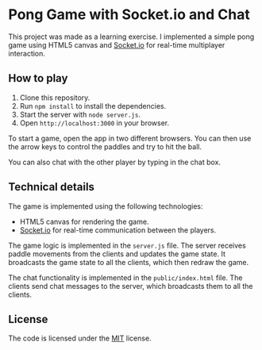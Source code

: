 # Pong Game with Socket.io and Chat

This project was made as a learning exercise. I implemented a simple pong game using HTML5 canvas and [Socket.io](https://socket.io/) for real-time multiplayer interaction.

## How to play

1. Clone this repository.
2. Run `npm install` to install the dependencies.
3. Start the server with `node server.js`.
4. Open `http://localhost:3000` in your browser.

To start a game, open the app in two different browsers. You can then use the arrow keys to control the paddles and try to hit the ball.

You can also chat with the other player by typing in the chat box.

## Technical details

The game is implemented using the following technologies:

- HTML5 canvas for rendering the game.
- [Socket.io](https://socket.io/) for real-time communication between the players.

The game logic is implemented in the `server.js` file. The server receives paddle movements from the clients and updates the game state. It broadcasts the game state to all the clients, which then redraw the game.

The chat functionality is implemented in the `public/index.html` file. The clients send chat messages to the server, which broadcasts them to all the clients.

## License

The code is licensed under the [MIT](LICENSE) license.

